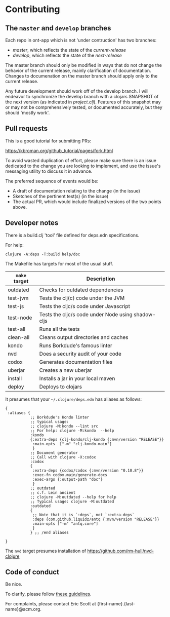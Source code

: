 # Contributing

## The `master` and `develop` branches

Each repo in ont-app which is not 'under contruction' has two branches:

- _master_, which reflects the state of the _current-release_
- _develop_, which reflects the state of the _next-release_

The master branch should only be modified in ways that do not change
the behavior of the current release, mainly clarification of
documentation. Changes to documenation on the master branch should
apply only to the current release.

Any future development should work off of the develop branch.  I will
endeavor to synchronize the develop branch with a clojars SNAPSHOT of
the next version (as indicated in _project.clj_). Features of this
snapshot may or may not be comprehensively tested, or documented
accurately, but they should 'mostly work'.

## Pull requests

This is a good tutorial for submitting PRs:

https://kbroman.org/github_tutorial/pages/fork.html

To avoid wasted duplication of effort, please make sure there is an
issue dedicated to the change you are looking to implement, and
use the issue's messaging utility to discuss it in advance. 

The preferred sequence of events would be:
- A draft of documentation relating to the change (in the issue)
- Sketches of the pertinent test(s) (in the issue)
- The actual PR, which would include finalized versions of the two
  points above.

## Developer notes

There is a build.clj 'tool' file defined for deps.edn specifications.

For help:

```
clojure -A:deps -T:build help/doc
```

The Makefile has targets for most of the usual stuff.

| `make` target | Description |
| --- | --- |
| outdated | Checks for outdated dependencies | 
| test-jvm | Tests the clj(c) code under the JVM |
| test-js | Tests the cljc/s code under Javascript |
| test-node | Tests the cljc/s code under Node using shadow-cljs |
| test-all | Runs all the tests |
| clean-all | Cleans output directories and caches |
| kondo | Runs Borkdude's famous linter |
| nvd | Does a security audit of your code |
| codox | Generates documentation files |
| uberjar | Creates a new uberjar |
| install | Installs a jar in your local maven |
| deploy | Deploys to clojars |


It presumes that your `~/.clojure/deps.edn` has aliases as follows:

```
{
 :aliases {
           ;; Borkdude's Kondo linter
           ;; typical usage:
           ;; clojure -M:kondo --lint src
           ;; For help: clojure -M:kondo  --help
           :kondo
           {:extra-deps {clj-kondo/clj-kondo {:mvn/version "RELEASE"}}
            :main-opts  ["-m" "clj-kondo.main"]
            }
           ;; Document generator
           ;; Call with clojure -X:codox
           :codox
           {
            :extra-deps {codox/codox {:mvn/version "0.10.8"}}
            :exec-fn codox.main/generate-docs
            :exec-args {:output-path "doc"}
            }
           ;; outdated
           ;; c.f. Lein ancient
           ;; clojure -M:outdated --help for help
           ;; Typical usage: clojure -M:outdated
           :outdated
           {
            ;; Note that it is `:deps`, not `:extra-deps`
            :deps {com.github.liquidz/antq {:mvn/version "RELEASE"}}
            :main-opts ["-m" "antq.core"]
            }
           } ;; /end aliases

}
```

The `nvd` target presumes installation of https://github.com/rm-hull/nvd-clojure


## Code of conduct

Be nice.

To clarify, please follow [these
guidelines](https://www.contributor-covenant.org/version/2/0/code_of_conduct/).

For complaints, please contact Eric Scott at {first-name}.{last-name}@acm.org.


